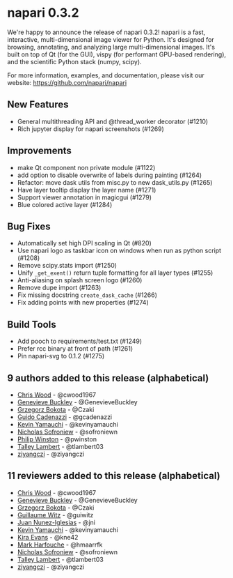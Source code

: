 # napari 0.3.2

We're happy to announce the release of napari 0.3.2!
napari is a fast, interactive, multi-dimensional image viewer for Python.
It's designed for browsing, annotating, and analyzing large multi-dimensional
images. It's built on top of Qt (for the GUI), vispy (for performant GPU-based
rendering), and the scientific Python stack (numpy, scipy).


For more information, examples, and documentation, please visit our website:
https://github.com/napari/napari


## New Features
- General multithreading API and @thread_worker decorator (#1210)
- Rich jupyter display for napari screenshots (#1269)

## Improvements
- make Qt component non private module (#1122)
- add option to disable overwrite of labels during painting (#1264)
- Refactor: move dask utils from misc.py to new dask_utils.py (#1265)
- Have layer tooltip display the layer name (#1271)
- Support viewer annotation in magicgui (#1279)
- Blue colored active layer (#1284)

## Bug Fixes
- Automatically set high DPI scaling in Qt (#820)
- Use napari logo as taskbar icon on windows when run as python script (#1208)
- Remove scipy.stats import (#1250)
- Unify `_get_exent()` return tuple formatting for all layer types (#1255)
- Anti-aliasing on splash screen logo (#1260)
- Remove dupe import (#1263)
- Fix missing docstring `create_dask_cache` (#1266)
- Fix adding points with new properties  (#1274)

## Build Tools
- Add pooch to requirements/test.txt (#1249)
- Prefer rcc binary at front of path (#1261)
- Pin napari-svg to 0.1.2 (#1275)


## 9 authors added to this release (alphabetical)

- [Chris Wood](https://github.com/napari/napari/commits?author=cwood1967) - @cwood1967
- [Genevieve Buckley](https://github.com/napari/napari/commits?author=GenevieveBuckley) - @GenevieveBuckley
- [Grzegorz Bokota](https://github.com/napari/napari/commits?author=Czaki) - @Czaki
- [Guido Cadenazzi](https://github.com/napari/napari/commits?author=gcadenazzi) - @gcadenazzi
- [Kevin Yamauchi](https://github.com/napari/napari/commits?author=kevinyamauchi) - @kevinyamauchi
- [Nicholas Sofroniew](https://github.com/napari/napari/commits?author=sofroniewn) - @sofroniewn
- [Philip Winston](https://github.com/napari/napari/commits?author=pwinston) - @pwinston
- [Talley Lambert](https://github.com/napari/napari/commits?author=tlambert03) - @tlambert03
- [ziyangczi](https://github.com/napari/napari/commits?author=ziyangczi) - @ziyangczi


## 11 reviewers added to this release (alphabetical)

- [Chris Wood](https://github.com/napari/napari/commits?author=cwood1967) - @cwood1967
- [Genevieve Buckley](https://github.com/napari/napari/commits?author=GenevieveBuckley) - @GenevieveBuckley
- [Grzegorz Bokota](https://github.com/napari/napari/commits?author=Czaki) - @Czaki
- [Guillaume Witz](https://github.com/napari/napari/commits?author=guiwitz) - @guiwitz
- [Juan Nunez-Iglesias](https://github.com/napari/napari/commits?author=jni) - @jni
- [Kevin Yamauchi](https://github.com/napari/napari/commits?author=kevinyamauchi) - @kevinyamauchi
- [Kira Evans](https://github.com/napari/napari/commits?author=kne42) - @kne42
- [Mark Harfouche](https://github.com/napari/napari/commits?author=hmaarrfk) - @hmaarrfk
- [Nicholas Sofroniew](https://github.com/napari/napari/commits?author=sofroniewn) - @sofroniewn
- [Talley Lambert](https://github.com/napari/napari/commits?author=tlambert03) - @tlambert03
- [ziyangczi](https://github.com/napari/napari/commits?author=ziyangczi) - @ziyangczi
